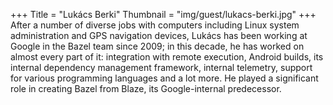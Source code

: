 +++
Title = "Lukács Berki"
Thumbnail = "img/guest/lukacs-berki.jpg"
+++
After a number of diverse jobs with computers including Linux system administration and GPS navigation devices, Lukács has been working at Google in the Bazel team since 2009; in this decade, he has worked on almost every part of it: integration with remote execution, Android builds, its internal dependency management framework, internal telemetry, support for various programming languages and a lot more. He played a significant role in creating Bazel from Blaze, its Google-internal predecessor.